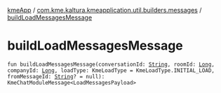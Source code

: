 [kmeApp](../index.md) / [com.kme.kaltura.kmeapplication.util.builders.messages](index.md) / [buildLoadMessagesMessage](./build-load-messages-message.md)

# buildLoadMessagesMessage

`fun buildLoadMessagesMessage(conversationId: `[`String`](https://kotlinlang.org/api/latest/jvm/stdlib/kotlin/-string/index.html)`, roomId: `[`Long`](https://kotlinlang.org/api/latest/jvm/stdlib/kotlin/-long/index.html)`, companyId: `[`Long`](https://kotlinlang.org/api/latest/jvm/stdlib/kotlin/-long/index.html)`, loadType: KmeLoadType = KmeLoadType.INITIAL_LOAD, fromMessageId: `[`String`](https://kotlinlang.org/api/latest/jvm/stdlib/kotlin/-string/index.html)`? = null): KmeChatModuleMessage<LoadMessagesPayload>`